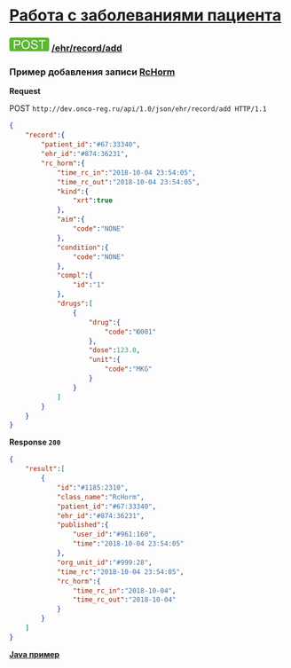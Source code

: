 [Работа с заболеваниями пациента](../../../../index.md)
=================================

### ![POST](../../../../../../img/post.png) [/ehr/record/add](../../index.md)

### Пример добавления записи [RcHorm](../../../../../../types/types.md#rcrchorm)

**Request**

POST `http://dev.onco-reg.ru/api/1.0/json/ehr/record/add HTTP/1.1`
```json
{
    "record":{
        "patient_id":"#67:33340",
        "ehr_id":"#874:36231",
        "rc_horm":{
            "time_rc_in":"2018-10-04 23:54:05",
            "time_rc_out":"2018-10-04 23:54:05",
            "kind":{
                "xrt":true
            },
            "aim":{
                "code":"NONE"
            },
            "condition":{
                "code":"NONE"
            },
            "compl":{
                "id":"1"
            },
            "drugs":[
                {
                    "drug":{
                        "code":"Ю001"
                    },
                    "dose":123.0,
                    "unit":{
                        "code":"MKG"
                    }
                }
            ]
        }
    }
}
```

**Response `200`**

```json
{
    "result":[
        {
            "id":"#1185:2310",
            "class_name":"RcHorm",
            "patient_id":"#67:33340",
            "ehr_id":"#874:36231",
            "published":{
                "user_id":"#961:160",
                "time":"2018-10-04 23:54:05"
            },
            "org_unit_id":"#999:28",
            "time_rc":"2018-10-04 23:54:05",
            "rc_horm":{
                "time_rc_in":"2018-10-04",
                "time_rc_out":"2018-10-04"
            }
        }
    ]
}
```

**[Java пример](addJava.md)**